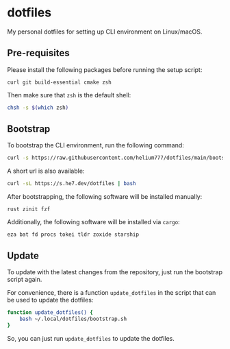 # dotfiles

My personal dotfiles for setting up CLI environment on Linux/macOS.

## Pre-requisites

Please install the following packages before running the setup script:

```
curl git build-essential cmake zsh
```

Then make sure that `zsh` is the default shell:

```bash
chsh -s $(which zsh)
```

## Bootstrap

To bootstrap the CLI environment, run the following command:

```bash
curl -s https://raw.githubusercontent.com/helium777/dotfiles/main/bootstrap.sh | bash
```

A short url is also available:

```bash
curl -sL https://s.he7.dev/dotfiles | bash
```

After bootstrapping, the following software will be installed manually:

```
rust zinit fzf
```

Additionally, the following software will be installed via `cargo`:

```
eza bat fd procs tokei tldr zoxide starship
```

## Update

To update with the latest changes from the repository, just run the bootstrap script again.

For convenience, there is a function `update_dotfiles` in the script that can be used to update the dotfiles:

```bash
function update_dotfiles() {
    bash ~/.local/dotfiles/bootstrap.sh
}
```

So, you can just run `update_dotfiles` to update the dotfiles.
